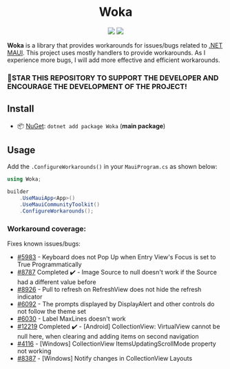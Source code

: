 <h1 align="center">
    Woka
</h1>

<p align="center">
   <a href="https://discord.gg/mhxsSMy2Nf"><img src="https://img.shields.io/badge/Discord-7289DA?style=for-the-badge&logo=discord&logoColor=white"></a>
   <a href="https://nuget.org/packages/Woka"><img src="https://img.shields.io/nuget/dt/Woka.svg?label=Downloads&color=%233DDC84&logo=nuget&logoColor=%23fff&style=for-the-badge"></a>
</p>

**Woka** is a library that provides workarounds for issues/bugs related to [.NET MAUI](https://github.com/dotnet/maui).
This project uses mostly handlers to provide workarounds. As I experience more bugs,
I will add more effective and efficient workarounds.

### 🌟STAR THIS REPOSITORY TO SUPPORT THE DEVELOPER AND ENCOURAGE THE DEVELOPMENT OF THE PROJECT!


## Install

- 📦 [NuGet](https://nuget.org/packages/Woka): `dotnet add package Woka` (**main package**)

## Usage

Add the `.ConfigureWorkarounds()` in your `MauiProgram.cs` as shown below:

```C#
using Woka;
```

```C#
builder
    .UseMauiApp<App>()
    .UseMauiCommunityToolkit()
    .ConfigureWorkarounds();
```

### Workaround coverage:
Fixes known issues/bugs:
 - [#5983](https://github.com/dotnet/maui/issues/5983) - Keyboard does not Pop Up when Entry View's Focus is set to True Programmatically
 - [#8787](https://github.com/dotnet/maui/issues/8787) Completed ✔️ - Image Source to null doesn't work if the Source had a different value before
 - [#8926](https://github.com/dotnet/maui/issues/8926) - Pull to refresh on RefreshView does not hide the refresh indicator
 - [#6092](https://github.com/dotnet/maui/issues/6092) - The prompts displayed by DisplayAlert and other controls do not follow the theme set
 - [#6030](https://github.com/dotnet/maui/issues/6030) - Label MaxLines doesn't work
 - [#12219](https://github.com/dotnet/maui/issues/12219) Completed ✔️ - [Android] CollectionView: VirtualView cannot be null here, when clearing and adding items on second navigation
 - [#4116](https://github.com/dotnet/maui/issues/4116) - [Windows] CollectionView ItemsUpdatingScrollMode property not working
 - [#8387](https://github.com/dotnet/maui/issues/8387) - [Windows] Notify changes in CollectionView Layouts